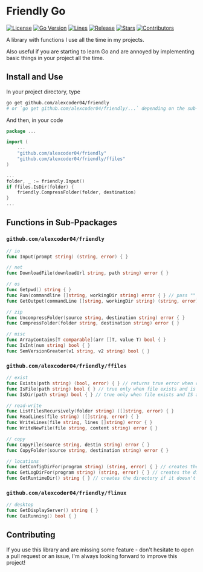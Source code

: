 
# Friendly Go

[![License](https://img.shields.io/github/license/alexcoder04/friendly)](https://github.com/alexcoder04/friendly/blob/main/LICENSE)
[![Go Version](https://img.shields.io/github/go-mod/go-version/alexcoder04/friendly)](https://github.com/alexcoder04/friendly/blob/main/go.mod)
[![Lines](https://img.shields.io/tokei/lines/github/alexcoder04/friendly?label=lines)](https://github.com/alexcoder04/friendly/pulse)
[![Release](https://img.shields.io/github/v/release/alexcoder04/friendly?display_name=tag&sort=semver)](https://github.com/alexcoder04/friendly/releases/latest)
[![Stars](https://img.shields.io/github/stars/alexcoder04/friendly)](https://github.com/alexcoder04/friendly/stargazers)
[![Contributors](https://img.shields.io/github/contributors-anon/alexcoder04/friendly)](https://github.com/alexcoder04/friendly/graphs/contributors)

A library with functions I use all the time in my projects.

Also useful if you are starting to learn Go and are annoyed by implementing basic things in your project all the time.

## Install and Use

In your project directory, type

```sh
go get github.com/alexcoder04/friendly
# or `go get github.com/alexcoder04/friendly/...` depending on the sub-package you need
```

And then, in your code

```go
package ...

import (
    ...
    "github.com/alexcoder04/friendly"
    "github.com/alexcoder04/friendly/ffiles"
)

...
folder, _ := friendly.Input()
if ffiles.IsDir(folder) {
    friendly.CompressFolder(folder, destination)
}
...
```

## Functions in Sub-Ppackages

### `github.com/alexcoder04/friendly`

```go
// io
func Input(prompt string) (string, error) { }

// net
func DownloadFile(downloadUrl string, path string) error { }

// os
func Getpwd() string { }
func Run(commandline []string, workingDir string) error { } // pass "" for workingDir to use current working dir
func GetOutput(commandLine []string, workingDir string) (string, error) { } // pass "" for workingDir to use current working dir

// zip
func UncompressFolder(source string, destination string) error { }
func CompressFolder(folder string, destination string) error { }

// misc
func ArrayContains[T comparable](arr []T, value T) bool { }
func IsInt(num string) bool { }
func SemVersionGreater(v1 string, v2 string) bool { }
```

### `github.com/alexcoder04/friendly/ffiles`

```go
// exist
func Exists(path string) (bool, error) { } // returns true error when cannot stat file (and error is not os.ErrNotExists)
func IsFile(path string) bool { } // true only when file exists and is NOT a directory
func IsDir(path string) bool { } // true only when file exists and IS a directory

// read-write
func ListFilesRecursively(folder string) ([]string, error) { }
func ReadLines(file string) ([]string, error) { }
func WriteLines(file string, lines []string) error { }
func WriteNewFile(file string, content string) error { }

// copy
func CopyFile(source string, destin string) error { }
func CopyFolder(source string, destination string) error { }

// locations
func GetConfigDirFor(program string) (string, error) { } // creates the directory if it doesn't exist
func GetLogDirFor(program string) (string, error) { } // creates the directory if it doesn't exist
func GetRuntimeDir() string { } // creates the directory if it doesn't exist
```

### `github.com/alexcoder04/friendly/flinux`

```go
// desktop
func GetDisplayServer() string { }
func GuiRunning() bool { }
```

## Contributing

If you use this library and are missing some feature - don't hesitate to open a
pull request or an issue, I'm always looking forward to improve this project!
